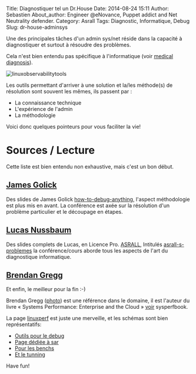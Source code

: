 Title: Diagnostiquer tel un Dr.House
Date: 2014-08-24 15:11
Author: Sebastien
About_author: Engineer @eNovance, Puppet addict and Net Neutrality defender.
Category: Asrall
Tags: Diagnostic, Informatique, Debug
Slug: dr-house-adminsys

Une des principales tâches d'un admin sys/net réside dans la capacité à diagnostiquer et surtout à résoudre des problèmes.

Cela n'est bien entendu pas spécifique à l'informatique (voir [medical diagnosis](http://en.wikipedia.org/wiki/Medical_diagnosis)).

![linuxobservabilitytools](//blog.sebian.fr/images/linux_observability_tools.png)

Les outils permettant d'arriver à une solution et la/les méthode(s) de résolution sont souvent les mêmes, ils passent par :

* La connaissance technique
* L'expérience de l'admin
* La méthodologie

Voici donc quelques pointeurs pour vous faciliter la vie!

# Sources / Lecture

Cette liste est bien entendu non exhaustive, mais c'est un bon début.

## [James Golick](http://jamesgolick.com/)

Des slides de James Golick [how-to-debug-anything](http://en.slideshare.net/jamesgolick/how-to-debug-anything), l'aspect méthodologie est plus mis en avant. La conférence est axée sur la résolution d'un problème particulier et le découpage en étapes.

## [Lucas Nussbaum](http://www.loria.fr/~lnussbau/)

Des slides complets de Lucas, en Licence Pro. [ASRALL](http://asrall.fr/), Intitulés [asrall-s-problemes](http://www.loria.fr/~lnussbau/files/asrall-s-problemes.pdf) la conférence/cours aborde tous les aspects de l'art du diagnostique informatique.

## [Brendan Gregg](http://www.brendangregg.com/)

Et enfin, le meilleur pour la fin :-)

Brendan Gregg ([photo](http://www.brendangregg.com/blog/images/2014/brendan_linuxconna2014.jpg)) est une référence dans le domaine, il est l'auteur du livre « Systems Performance: Enterprise and the Cloud » [voir](http://www.brendangregg.com/sysperfbook.html) sysperfbook.

La page [linuxperf](http://www.brendangregg.com/linuxperf.html) est juste une merveille, et les schémas sont bien représentatifs:

* [Outils pour le debug](http://www.brendangregg.com/Perf/linux_observability_tools.png)
* [Page dédiée à sar](http://www.brendangregg.com/Perf/linux_observability_sar.png)
* [Pour les benchs](http://www.brendangregg.com/Perf/linux_benchmarking_tools.png)
* [Et le tunning](http://www.brendangregg.com/Perf/linux_tuning_tools.png)

Have fun!
